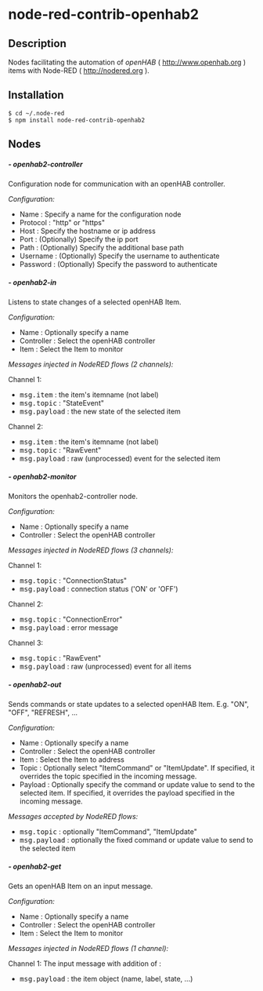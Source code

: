 # node-red-contrib-openhab2
## Description

Nodes facilitating the automation of *openHAB* ( <http://www.openhab.org> ) items with Node-RED ( <http://nodered.org> ).

## Installation

```
$ cd ~/.node-red
$ npm install node-red-contrib-openhab2
```

## Nodes

##### - openhab2-controller

Configuration node for communication with an openHAB controller.

*Configuration:*
- Name : Specify a name for the configuration node
- Protocol : "http" or "https"
- Host : Specify the hostname or ip address
- Port : (Optionally) Specify the ip port
- Path : (Optionally) Specify the additional base path
- Username : (Optionally) Specify the username to authenticate
- Password : (Optionally) Specify the password to authenticate

##### - openhab2-in

Listens to state changes of a selected openHAB Item.

*Configuration:*
- Name : Optionally specify a name
- Controller : Select the openHAB controller
- Item : Select the Item to monitor

*Messages injected in NodeRED flows (2 channels):*

Channel 1:
- <kbd>msg.item</kbd> : the item's itemname (not label)
- <kbd>msg.topic</kbd> : "StateEvent"
- <kbd>msg.payload</kbd> : the new state of the selected item

Channel 2:
- <kbd>msg.item</kbd> : the item's itemname (not label)
- <kbd>msg.topic</kbd> : "RawEvent"
- <kbd>msg.payload</kbd> :  raw (unprocessed) event for the selected item

##### - openhab2-monitor

Monitors the openhab2-controller node.

*Configuration:*
- Name : Optionally specify a name
- Controller : Select the openHAB controller

*Messages injected in NodeRED flows (3 channels):*

Channel 1:
- <kbd>msg.topic</kbd> : "ConnectionStatus"
- <kbd>msg.payload</kbd> : connection status ('ON' or 'OFF')

Channel 2:
- <kbd>msg.topic</kbd> : "ConnectionError"
- <kbd>msg.payload</kbd> : error message

Channel 3:
- <kbd>msg.topic</kbd> : "RawEvent"
- <kbd>msg.payload</kbd> :  raw (unprocessed) event for all items

##### - openhab2-out

Sends commands or state updates to a selected openHAB Item.
E.g. "ON", "OFF", "REFRESH", ... 

*Configuration:*
- Name : Optionally specify a name
- Controller : Select the openHAB controller
- Item : Select the Item to address
- Topic : Optionally select "ItemCommand" or "ItemUpdate". If specified, it overrides the topic specified in the incoming message. 
- Payload : Optionally specify the command or update value to send to the selected item. If specified, it overrides the payload specified in the incoming message.


*Messages accepted by NodeRED flows:*

- <kbd>msg.topic</kbd> :  optionally "ItemCommand", "ItemUpdate"
- <kbd>msg.payload</kbd> : optionally the fixed command or update value to send to the selected item

##### - openhab2-get

Gets an openHAB Item on an input message.

*Configuration:*
- Name : Optionally specify a name
- Controller : Select the openHAB controller
- Item : Select the Item to monitor

*Messages injected in NodeRED flows (1 channel):*

Channel 1:
The input message with addition of :
- <kbd>msg.payload</kbd> : the item object (name, label, state, ...)
